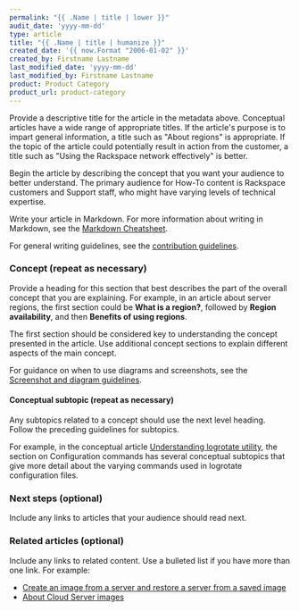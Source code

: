 ```yaml
---
permalink: "{{ .Name | title | lower }}"
audit_date: 'yyyy-mm-dd'
type: article
title: "{{ .Name | title | humanize }}"
created_date: '{{ now.Format "2006-01-02" }}'
created_by: Firstname Lastname
last_modified_date: 'yyyy-mm-dd'
last_modified_by: Firstname Lastname
product: Product Category
product_url: product-category
---
```


Provide a descriptive title for the article in the metadata above. Conceptual articles have a wide
range of appropriate titles. If the article's purpose is to impart general information, a title such
as "About regions" is appropriate. If the topic of the article could potentially result in action
from the customer, a title such as "Using the Rackspace network effectively" is better.

Begin the article by describing the concept that you want your audience to better understand. The
primary audience for How-To content is Rackspace customers and Support staff, who might have varying
levels of technical expertise.

Write your article in Markdown. For more information about writing in Markdown, see the [Markdown
Cheatsheet](https://github.com/adam-p/markdown-here/wiki/Markdown-Cheatsheet).

For general writing guidelines, see the [contribution
guidelines](https://github.com/rackerlabs/rackspace-how-to/blob/master/CONTRIBUTING.md).

### Concept (repeat as necessary)

Provide a heading for this section that best describes the part of the overall concept that you are
explaining. For example, in an article about server regions, the first section could be **What is a
region?**, followed by **Region availability**, and then **Benefits of using regions**.

The first section should be considered key to understanding the concept presented in the article.
Use additional concept sections to explain different aspects of the main concept.

For guidance on when to use diagrams and screenshots, see the [Screenshot and diagram
guidelines](http://rackerlabs.github.io/docs-rackspace/style-guide/screenshot-diagram-guidelines.html).

#### Conceptual subtopic (repeat as necessary)

Any subtopics related to a concept should use the next level heading. Follow the preceding
guidelines for subtopics.

For example, in the conceptual article [Understanding logrotate
utility](/how-to/understanding-logrotate-utility), the section on Configuration commands has several
conceptual subtopics that give more detail about the varying commands used in logrotate
configuration files.

### Next steps (optional)

Include any links to articles that your audience should read next.

### Related articles (optional)

Include any links to related content. Use a bulleted list if you have more than one link. For
example:

- [Create an image from a server and restore a server from a saved image](/how-to/create-an-image-from-a-server-and-restore-a-server-from-a-saved-image)
- [About Cloud Server images](/how-to/about-cloud-server-images)
